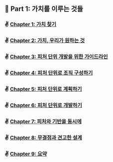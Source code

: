 ## 🌈 Part 1: 가치를 이루는 것들

### ✌️ [Chapter 1: 가치 찾기](https://github.com/saseungmin/summary_of_technical_books/blob/main/summarize_books_in_markdown/The%20Nature%20of%20Software%20Development/PART%201/Chapter%201.md)

### ✌️ [Chapter 2: 가치, 우리가 원하는 것](https://github.com/saseungmin/summary_of_technical_books/blob/main/summarize_books_in_markdown/The%20Nature%20of%20Software%20Development/PART%201/Chapter%202.md)

### ✌️ [Chapter 3: 피처 단위 개발을 위한 가이드라인](https://github.com/saseungmin/summary_of_technical_books/blob/main/summarize_books_in_markdown/The%20Nature%20of%20Software%20Development/PART%201/Chapter%203.md)

### ✌️ [Chapter 4: 피처 단위로 조직 구성하기](https://github.com/saseungmin/summary_of_technical_books/blob/main/summarize_books_in_markdown/The%20Nature%20of%20Software%20Development/PART%201/Chapter%204.md)

### ✌️ [Chapter 5: 피처 단위로 계획하기](https://github.com/saseungmin/summary_of_technical_books/blob/main/summarize_books_in_markdown/The%20Nature%20of%20Software%20Development/PART%201/Chapter%205.md)

### ✌️ [Chapter 6: 피처 단위로 개발하기](https://github.com/saseungmin/summary_of_technical_books/blob/main/summarize_books_in_markdown/The%20Nature%20of%20Software%20Development/PART%201/Chapter%206.md)

### ✌ [Chapter 7: 피처와 기반을 동시에](https://github.com/saseungmin/summary_of_technical_books/blob/main/summarize_books_in_markdown/The%20Nature%20of%20Software%20Development/PART%201/Chapter%207.md)

### ✌ [Chapter 8: 무결점과 견고한 설계](https://github.com/saseungmin/summary_of_technical_books/blob/main/summarize_books_in_markdown/The%20Nature%20of%20Software%20Development/PART%201/Chapter%208.md)

### ✌ [Chapter 9: 요약](https://github.com/saseungmin/summary_of_technical_books/blob/main/summarize_books_in_markdown/The%20Nature%20of%20Software%20Development/PART%201/Chapter%209.md)
